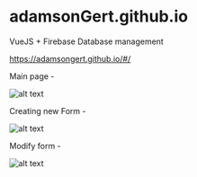 # adamsonGert.github.io
VueJS + Firebase Database management

https://adamsongert.github.io/#/

Main page - 

![alt text](https://www.upload.ee/image/9858429/1.png)

Creating new Form -

![alt text](https://www.upload.ee/image/9858436/3.png)

Modify form -

![alt text](https://www.upload.ee/image/9858449/4.png)
